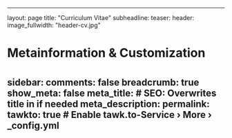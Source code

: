 
---
layout: page
title: "Curriculum Vitae"
subheadline: 
teaser: 
header:
    image_fullwidth: "header-cv.jpg"
#
# Metainformation & Customization
#
sidebar: 
comments: false
breadcrumb: true
show_meta: false
meta_title:             # SEO: Overwrites title in <head> if needed
meta_description:
permalink:
tawkto: true               # Enable tawk.to-Service › More › _config.yml
---


 
